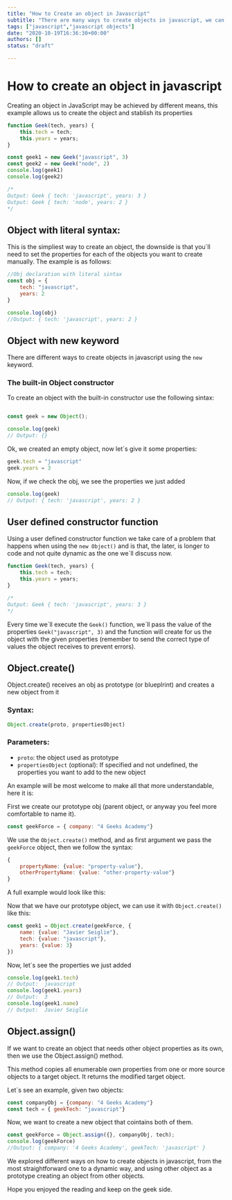 ```yaml
---
title: "How to Create an object in Javascript"
subtitle: "There are many ways to create objects in javascript, we can use the new keyword or create it with literal syntax, here you can see more examples."
tags: ["javascript","javascript objects"]
date: "2020-10-19T16:36:30+00:00"
authors: []
status: "draft"

---
```


# How to create an object in javascript

Creating an object in JavaScript may be achieved by different means, this example allows us to create the object and stablish its properties 

```javascript
function Geek(tech, years) {
	this.tech = tech;
	this.years = years;
}

const geek1 = new Geek("javascript", 3)
const geek2 = new Geek("node", 2)
console.log(geek1)
console.log(geek2)

/*
Output: Geek { tech: 'javascript', years: 3 }
Output: Geek { tech: 'node', years: 2 }
*/
```

## Object with literal syntax:

This is the simpliest way to create an object, the downside is that you´ll need to set the properties for each of the objects you want to create manually. The example is as follows:

```javascript
//Obj declaration with literal sintax
const obj = {
	tech: "javascript",
	years: 2
}

console.log(obj)
//Output: { tech: 'javascript', years: 2 }
```

## Object with new keyword

There are different ways to create objects in javascript using the `new` keyword.

### The built-in Object constructor

To create an object with the built-in constructor use the following sintax:

```javascript

const geek = new Object(); 

console.log(geek)
// Output: {}
```

Ok, we created an empty object, now let´s give it some properties:

```javascript
geek.tech = "javascript"
geek.years = 3
```
Now, if we check the obj, we see the properties we just added

```javascript
console.log(geek)
// Output: { tech: 'javascript', years: 2 }
```

## User defined constructor function

Using a user defined constructor function we take care of a problem that happens when using the `new Object()` and is that, the later, is longer to code and not quite dynamic as the one we´ll discuss now.

```javascript
function Geek(tech, years) {
	this.tech = tech;
	this.years = years;
}

/*
Output: Geek { tech: 'javascript', years: 3 }
*/
```
Every time we´ll execute the `Geek()` function, we´ll pass the value of the properties `Geek("javascript", 3)` and the function will create for us the object with the given properties (remember to send the correct type of values the object receives to prevent errors).

## Object.create()

Object.create() receives an obj as prototype (or blueplrint) and creates a new object from it
 
### Syntax:
 ```javascript
 Object.create(proto, propertiesObject)
 ```
 
### Parameters:
- `proto`:  the object used as prototype
- `propertiesObject` (optional): If specified and not undefined, the properties you want to add to the new object

An example will be most welcome to make all that more understandable, here it is:

First we create our prototype obj (parent object, or anyway you feel more comfortable to name it).

```javascript
const geekForce = { company: "4 Geeks Academy"}
```

We use the `Object.create()` method, and as first argument we pass the `geekForce` object, then we follow the syntax:

```javascript
{ 
	propertyName: {value: "property-value"},
	otherPropertyName: {value: "other-property-value"}
}
```

A full example would look like this:

Now that we have our prototype object, we can use it with `Object.create()` like this:

```javascript
const geek1 = Object.create(geekForce, {
	name: {value: "Javier Seiglie"}, 
	tech: {value: "javascript"}, 
	years: {value: 3}
})
```

Now, let´s see the properties we just added

```javascript
console.log(geek1.tech)
// Output:  javascript
console.log(geek1.years)
// Output:  3
console.log(geek1.name)
// Output:  Javier Seiglie
```

## Object.assign()

If we want to create an object that needs other object properties as its own, then we use the Object.assign() method. 

This method copies all enumerable own properties from one or more source objects to a target object. It returns the modified target object.

Let´s see an example, given two objects:

```javascript
const companyObj = {company: "4 Geeks Academy"}
const tech = { geekTech: "javascript"}
```
Now, we want to create a new object that cointains both of them.

```javascript
const geekForce = Object.assign({}, companyObj, tech);
console.log(geekForce)
//Output: { company: '4 Geeks Academy', geekTech: 'javascript' }
```

We explored different ways on how to create objects in javascript, from the most straightforward one to a dynamic way, and using other object as a prototype creating an object from other objects.

Hope you enjoyed the reading and keep on the geek side.
